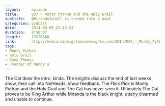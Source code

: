 ```yaml
---
layout:     episode
title:      007 - Monty Python and the Holy Grail
subtitle:   @MirandaJanell is turned into a newt
categories: podcast
date:       2014-03-09 22:13:23
duration:   0:50:07
length:     13220860
link:       http://media.midnightmovieknights.com/2014/007_-_Monty_Python_and_the_Holy_Grail.m4a
tags:
- Monty Python
- Holy Grail
- Dave Thomas
- Founder of Wendy's
---
```

The Cat does the intro, kinda. The knights discuss the end of last weeks show, their call into NetHeads, show feedback. The Flick Pick is Monty Python and the Holy Grail and The Cat has never seen it. Ultimately The Cat proves to be King Arthur while Miranda is the black knight, utterly disarmed and unable to continue.